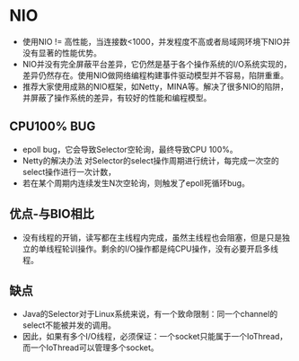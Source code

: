 # NIO
- 使用NIO != 高性能，当连接数<1000，并发程度不高或者局域网环境下NIO并没有显著的性能优势。 
- NIO并没有完全屏蔽平台差异，它仍然是基于各个操作系统的I/O系统实现的，差异仍然存在。使用NIO做网络编程构建事件驱动模型并不容易，陷阱重重。
- 推荐大家使用成熟的NIO框架，如Netty，MINA等。解决了很多NIO的陷阱，并屏蔽了操作系统的差异，有较好的性能和编程模型。

## CPU100% BUG
- epoll bug，它会导致Selector空轮询，最终导致CPU 100%。
- Netty的解决办法 对Selector的select操作周期进行统计，每完成一次空的select操作进行一次计数，
- 若在某个周期内连续发生N次空轮询，则触发了epoll死循环bug。

## 优点-与BIO相比
- 没有线程的开销，读写都在主线程内完成，虽然主线程也会阻塞，但是只是独立的单线程轮训操作。剩余的I/O操作都是纯CPU操作，没有必要开启多线程。
## 缺点
- Java的Selector对于Linux系统来说，有一个致命限制：同一个channel的select不能被并发的调用。
- 因此，如果有多个I/O线程，必须保证：一个socket只能属于一个IoThread，而一个IoThread可以管理多个socket。





